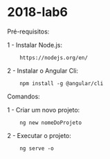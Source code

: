 # 2018-lab6

Pré-requisitos:

 1 - Instalar Node.js: 
 	
        https://nodejs.org/en/
 
 2 - Instalar o Angular Cli: 
 
        npm install -g @angular/cli
 
Comandos:

 1 - Criar um novo projeto:

        ng new nomeDoProjeto
	
 2 - Executar o projeto:
 
        ng serve -o
